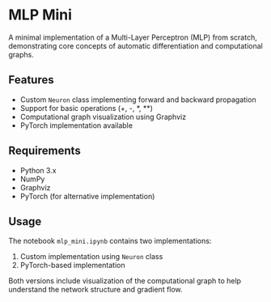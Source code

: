 # MLP Mini

A minimal implementation of a Multi-Layer Perceptron (MLP) from scratch, demonstrating core concepts of automatic differentiation and computational graphs.

## Features
- Custom `Neuron` class implementing forward and backward propagation
- Support for basic operations (+, -, *, **)
- Computational graph visualization using Graphviz
- PyTorch implementation available

## Requirements
- Python 3.x
- NumPy
- Graphviz
- PyTorch (for alternative implementation)

## Usage
The notebook `mlp_mini.ipynb` contains two implementations:
1. Custom implementation using `Neuron` class
2. PyTorch-based implementation

Both versions include visualization of the computational graph to help understand the network structure and gradient flow.